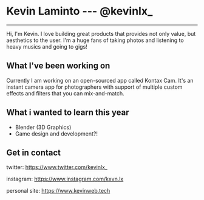 # Kevin Laminto --- @kevinlx_
---

Hi, I'm Kevin. I love building great products that provides not only value, but aesthetics to the user.
I'm a huge fans of taking photos and listening to heavy musics and going to gigs!

## What I've been working on
Currently I am working on an open-sourced app called Kontax Cam. It's an instant camera app for photographers with support of multiple custom effects and filters that you can mix-and-match.

## What i wanted to learn this year
- Blender (3D Graphics)
- Game design and development?!

## Get in contact
twitter: https://www.twitter.com/kevinlx_

instagram: https://www.instagram.com/kxvn.lx

personal site: https://www.kevinweb.tech
